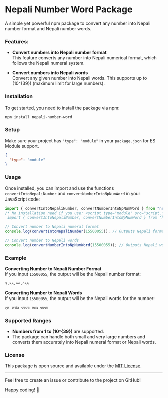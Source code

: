 # Nepali Number Word Package

A simple yet powerful npm package to convert any number into Nepali number format and Nepali number words.

### Features:
- **Convert numbers into Nepali number format**  
  This feature converts any number into Nepali numerical format, which follows the Nepali numeral system.

- **Convert numbers into Nepali words**  
  Convert any given number into Nepali words. This supports up to \(10^{39}\) (maximum limit for large numbers).

### Installation

To get started, you need to install the package via npm:

```bash
npm install nepali-number-word
```

### Setup

Make sure your project has `"type": "module"` in your `package.json` for ES Module support.

```json
{
  "type": "module"
}
```

### Usage

Once installed, you can import and use the functions `convertIntoNepaliNumber` and `convertNumberIntoNpNumWord` in your JavaScript code:

```javascript
import { convertIntoNepaliNumber, convertNumberIntoNpNumWord } from "nepali-number-word";
/* No installation need if you use: <script type="module" src="script.js"></script>
 import { convertIntoNepaliNumber, convertNumberIntoNpNumWord } from 'https://unpkg.com/nepali-number-word@latest/index.js';*/

// Convert number to Nepali numeral format
console.log(convertIntoNepaliNumber(15500055)); // Outputs Nepali formatted number

// Convert number to Nepali words
console.log(convertNumberIntoNpNumWord(15500055)); // Outputs Nepali words for the number
```

### Example

**Converting Number to Nepali Number Format**  
If you input `15500055`, the output will be the Nepali number format:
```bash
१,५५,००,०५५
```

**Converting Number to Nepali Words**  
If you input `15500055`, the output will be the Nepali words for the number:
```bash
एक करोड पचपन्न लाख पचपन्न
```

### Supported Ranges

- **Numbers from 1 to \(10^{39}\)** are supported.
- The package can handle both small and very large numbers and converts them accurately into Nepali numeral format or Nepali words.

### License

This package is open source and available under the [MIT License](LICENSE).

---

Feel free to create an issue or contribute to the project on GitHub!

Happy coding! 🚀